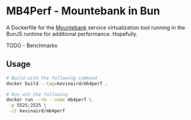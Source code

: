 # MB4Perf - Mountebank in Bun

A Dockerfile for the [Mountebank](https://github.com/bbyars/mountebank/tree/master) service virtualization tool running in the BunJS runtime for additional performance. Hopefully. 

TODO - Benchmarks

## Usage

````sh
# Build with the following command
docker build --tag=kevinaird/mb4perf .

# Run wih the following
docker run --rm --name mb4perf \
 -p 5525:2525 \
 -it kevinaird/mb4perf

````
